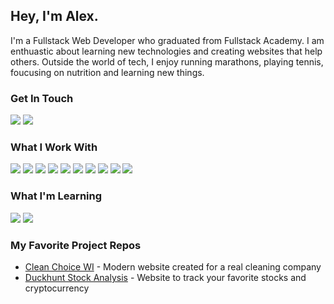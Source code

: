 ## Hey, I'm Alex.
I'm a Fullstack Web Developer who graduated from Fullstack Academy. I am enthuastic about learning new technologies and creating websites that help others. Outside the world of tech, I enjoy running marathons, playing tennis, foucusing on nutrition and learning new things.

### Get In Touch
<a href="mailto:alexbernt100@gmail.com"><img src="https://img.shields.io/badge/Gmail-D14836?style=for-the-badge&logo=gmail&logoColor=white"></a> <a href="https://www.linkedin.com/in/alex-bernt"><img src="https://img.shields.io/badge/LinkedIn-0077B5?style=for-the-badge&logo=linkedin&logoColor=white"></a>
### What I Work With
<img src="https://img.shields.io/badge/JavaScript-F7DF1E?style=for-the-badge&logo=javascript&logoColor=black"> <img src="https://img.shields.io/badge/typescript-%23007ACC.svg?style=for-the-badge&logo=typescript&logoColor=white"> <img src="https://img.shields.io/badge/Node.js-43853D?style=for-the-badge&logo=node.js&logoColor=white"> <img src="https://img.shields.io/badge/HTML5-E34F26?style=for-the-badge&logo=html5&logoColor=white"> <img src="https://img.shields.io/badge/CSS3-1572B6?style=for-the-badge&logo=css3&logoColor=white"> <img src="https://img.shields.io/badge/React-20232A?style=for-the-badge&logo=react&logoColor=61DAFB"> <img src="https://img.shields.io/badge/postgres-%23316192.svg?style=for-the-badge&logo=postgresql&logoColor=white"> <img src="https://img.shields.io/badge/Next-black?style=for-the-badge&logo=next.js&logoColor=white"> <img src="https://img.shields.io/badge/MUI-%230081CB.svg?style=for-the-badge&logo=mui&logoColor=white"> <img src="https://img.shields.io/badge/tailwindcss-%2338B2AC.svg?style=for-the-badge&logo=tailwind-css&logoColor=white">
### What I'm Learning
<img src="https://img.shields.io/badge/Supabase-3ECF8E?style=for-the-badge&logo=supabase&logoColor=white"> <img src="https://img.shields.io/badge/python-3670A0?style=for-the-badge&logo=python&logoColor=ffdd54">
### My Favorite Project Repos
* <a href="https://github.com/Clean-Choice-Website/clean-choice">Clean Choice WI</a> - Modern website created for a real cleaning company
* <a href="https://github.com/2212-fsa-duck-hunt/duck-hunt-stockmarketanalysis">Duckhunt Stock Analysis</a> - Website to track your favorite stocks and cryptocurrency
